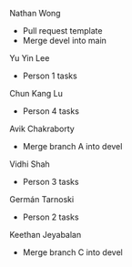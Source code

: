 Nathan Wong
- Pull request template
- Merge devel into main

Yu Yin Lee
- Person 1 tasks

Chun Kang Lu
- Person 4 tasks

Avik Chakraborty
- Merge branch A into devel

Vidhi Shah
- Person 3 tasks

Germán Tarnoski
- Person 2 tasks

Keethan Jeyabalan
- Merge branch C into devel
